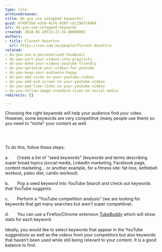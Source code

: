 ```yaml
---
type: rule
archivedreason: 
title: Do you use untapped keywords?
guid: 0749f5bd-e3c6-41fe-9107-cbc156fc8d64
uri: do-you-use-untapped-keywords
created: 2018-05-20T23:22:34.0000000Z
authors:
- title: Florent Dezettre
  url: https://ssw.com.au/people/florent-dezettre
related:
- do-you-use-a-personalized-thumbnail
- do-you-sort-your-videos-into-playlists
- do-you-make-your-videos-youtube-friendly
- do-you-optimize-your-videos-for-youtube
- do-you-keep-your-audience-happy
- do-you-add-cards-to-your-youtube-videos
- do-you-add-end-screen-to-your-youtube-videos
- do-you-add-time-links-on-your-youtube-videos
- do-you-follow-image-standard-sizes-on-social-media
redirects: []

---
```



<p>Choosing the right keywords will help your audience find your video. However, some keywords are very competitive (many people use them) so you need to “niche” your content as well.</p>
<br><excerpt class='endintro'></excerpt><br>
<p>To do this, follow these steps&#58;<br>&#160;<br>a.&#160;&#160;&#160;&#160;&#160;&#160; Create a list of &quot;seed keywords&quot; (keywords and terms describing super broad topics (social media, LinkedIn marketing, Facebook page, content marketing… or another example, for a fitness site&#58; fat loss, kettlebell workout, paleo diet, cardio workout).<br>&#160;<br>b.&#160;&#160;&#160;&#160;&#160;&#160; Pop a seed keyword into YouTube Search and check out keywords that YouTube suggests.<br>&#160;<br>c.&#160;&#160;&#160;&#160;&#160;&#160; Perform a “YouTube competition analysis” (we are looking for keywords that get many searches but aren’t super competitive).<br>&#160;<br>d.&#160;&#160;&#160;&#160;&#160;&#160; You can use a Firefox/Chrome extension <a href="https&#58;//www.tubebuddy.com/">TubeBuddy</a> which will show stats for each keyword.<br>&#160;<br>Ideally, you would like to select keywords that appear in the YouTube suggestions as well as the videos from your competitors but also keywords that haven’t been used while still being relevant to your content. It is a good balance to find.<br></p>


